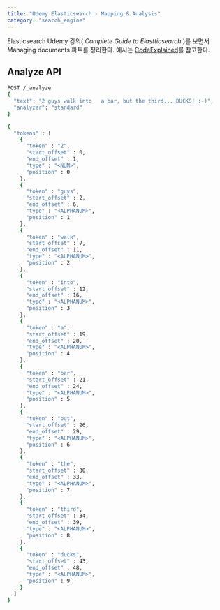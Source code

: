 ```yaml
---
title: "Udemy Elasticsearch - Mapping & Analysis"
category: "search_engine"
---
```

Elasticsearch Udemy 강의( *Complete Guide to Elastticsearch* )를 보면서 Managing documents 파트를 정리한다.
예시는 [CodeExplained](https://github.com/codingexplained/complete-guide-to-elasticsearch/blob/master/Mapping%20%26%20Analysis/using-the-analyze-api.md)를 참고한다. 

## Analyze API
```sh
POST /_analyze
{
  "text": "2 guys walk into   a bar, but the third... DUCKS! :-)",
  "analyzer": "standard"
}
```
```sh
{
  "tokens" : [
    {
      "token" : "2",
      "start_offset" : 0,
      "end_offset" : 1,
      "type" : "<NUM>",
      "position" : 0
    },
    {
      "token" : "guys",
      "start_offset" : 2,
      "end_offset" : 6,
      "type" : "<ALPHANUM>",
      "position" : 1
    },
    {
      "token" : "walk",
      "start_offset" : 7,
      "end_offset" : 11,
      "type" : "<ALPHANUM>",
      "position" : 2
    },
    {
      "token" : "into",
      "start_offset" : 12,
      "end_offset" : 16,
      "type" : "<ALPHANUM>",
      "position" : 3
    },
    {
      "token" : "a",
      "start_offset" : 19,
      "end_offset" : 20,
      "type" : "<ALPHANUM>",
      "position" : 4
    },
    {
      "token" : "bar",
      "start_offset" : 21,
      "end_offset" : 24,
      "type" : "<ALPHANUM>",
      "position" : 5
    },
    {
      "token" : "but",
      "start_offset" : 26,
      "end_offset" : 29,
      "type" : "<ALPHANUM>",
      "position" : 6
    },
    {
      "token" : "the",
      "start_offset" : 30,
      "end_offset" : 33,
      "type" : "<ALPHANUM>",
      "position" : 7
    },
    {
      "token" : "third",
      "start_offset" : 34,
      "end_offset" : 39,
      "type" : "<ALPHANUM>",
      "position" : 8
    },
    {
      "token" : "ducks",
      "start_offset" : 43,
      "end_offset" : 48,
      "type" : "<ALPHANUM>",
      "position" : 9
    }
  ]
}
```